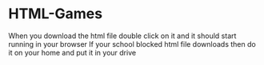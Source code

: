 # HTML-Games
When you download the html file double click on it and it should start running in your browser
If your school blocked html file downloads then do it on your home and put it in your drive
